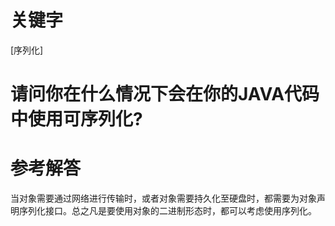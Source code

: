 # 关键字

[序列化]

# 请问你在什么情况下会在你的JAVA代码中使用可序列化?

# 参考解答

当对象需要通过网络进行传输时，或者对象需要持久化至硬盘时，都需要为对象声明序列化接口。总之凡是要使用对象的二进制形态时，都可以考虑使用序列化。
